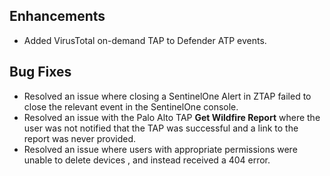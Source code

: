 ## Enhancements
- Added VirusTotal on-demand TAP to Defender ATP events.

## Bug Fixes

- Resolved an issue where closing a SentinelOne Alert in ZTAP failed to close the relevant event in the SentinelOne console.
- Resolved an issue with the Palo Alto TAP **Get Wildfire Report** where the user was not notified that the TAP was successful and a link to the report was never provided.
- Resolved an issue where users with appropriate permissions were unable to delete devices , and instead received a 404 error.

